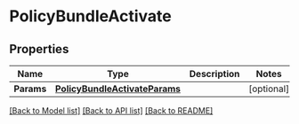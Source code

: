 # PolicyBundleActivate

## Properties

Name | Type | Description | Notes
------------ | ------------- | ------------- | -------------
**Params** | [**PolicyBundleActivateParams**](PolicyBundleActivate_params.md) |  | [optional] 

[[Back to Model list]](../README.md#documentation-for-models) [[Back to API list]](../README.md#documentation-for-api-endpoints) [[Back to README]](../README.md)


